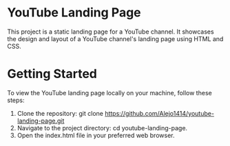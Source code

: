 # YouTube Landing Page
This project is a static landing page for a YouTube channel. It showcases the design and layout of a YouTube channel's landing page using HTML and CSS.

# Getting Started
To view the YouTube landing page locally on your machine, follow these steps:

1. Clone the repository: git clone https://github.com/Alejo1414/youtube-landing-page.git
2. Navigate to the project directory: cd youtube-landing-page.
3. Open the index.html file in your preferred web browser.
